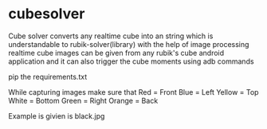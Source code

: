 # cubesolver
Cube solver converts any realtime cube into an string which is understandable to rubik-solver(library) with the help of image processing
realtime cube images can be given from any rubik's cube android application and it can also trigger the cube moments using adb commands

pip the requirements.txt

While capturing images make sure that
Red = Front
Blue = Left
Yellow = Top
White = Bottom
Green = Right
Orange = Back

Example is givien is black.jpg
